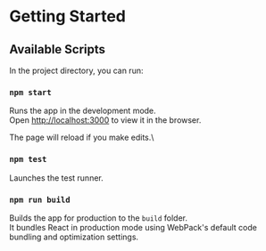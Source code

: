 # Getting Started

## Available Scripts

In the project directory, you can run:

### `npm start`

Runs the app in the development mode.\
Open [http://localhost:3000](http://localhost:3000) to view it in the browser.

The page will reload if you make edits.\

### `npm test`

Launches the test runner.

### `npm run build`

Builds the app for production to the `build` folder.\
It bundles React in production mode using WebPack's default code bundling and optimization settings.

